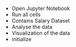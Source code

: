 - Open Jupyter Notebook
- Run all cells
- Contains Salary Dataset
- Analyse the data
- Visualization of the data
- initialize
